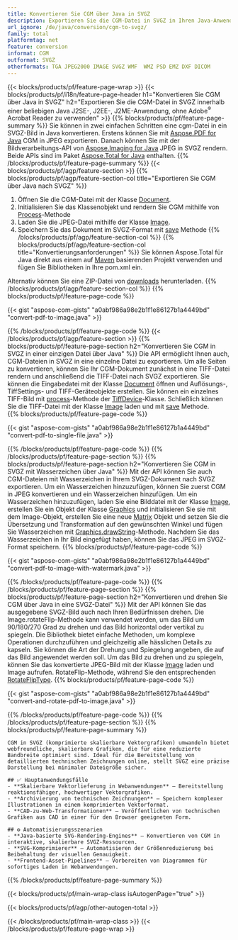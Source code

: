 ```yaml
---
title: Konvertieren Sie CGM über Java in SVGZ
description: Exportieren Sie die CGM-Datei in SVGZ in Ihren Java-Anwendungen, ohne eine Anwendung von Drittanbietern zu verwenden
url_ignore: /de/java/conversion/cgm-to-svgz/
family: total
platformtag: net
feature: conversion
informat: CGM
outformat: SVGZ
otherformats: TGA JPEG2000 IMAGE SVGZ WMF  WMZ PSD EMZ DXF DICOM
---
```

{{< blocks/products/pf/feature-page-wrap >}}
{{< blocks/products/pf/i18n/feature-page-header h1="Konvertieren Sie CGM über Java in SVGZ" h2="Exportieren Sie die CGM-Datei in SVGZ innerhalb einer beliebigen Java J2SE-, J2EE-, J2ME-Anwendung, ohne Adobe<sup>&reg;</sup> Acrobat Reader zu verwenden" >}}
{{% blocks/products/pf/feature-page-summary %}}
Sie können in zwei einfachen Schritten eine cgm-Datei in ein SVGZ-Bild in Java konvertieren. Erstens können Sie mit [Aspose.PDF for Java](https://products.aspose.com/pdf/java/) CGM in JPEG exportieren. Danach können Sie mit der Bildverarbeitungs-API von [Aspose.Imaging for Java](https://products.aspose.com/imaging/java/) JPEG in SVGZ rendern. Beide APIs sind im Paket [Aspose.Total for Java](https://products.aspose.com/total/java/) enthalten.
{{% /blocks/products/pf/feature-page-summary  %}}
{{< blocks/products/pf/agp/feature-section >}}
{{% blocks/products/pf/agp/feature-section-col title="Exportieren Sie CGM über Java nach SVGZ" %}}
1. Öffnen Sie die CGM-Datei mit der Klasse [Document](https://reference.aspose.com/pdf/java/com.aspose.pdf/Document).
2. Initialisieren Sie das Klassenobjekt und rendern Sie CGM mithilfe von [Process](https://reference.aspose.com/pdf/java/com.aspose.pdf.devices/JpegDevice#process-com.aspose.pdf.Page-java.io.OutputStream-)-Methode
3. Laden Sie die JPEG-Datei mithilfe der Klasse [Image](https://reference.aspose.com/imaging/java/com.aspose.imaging/Image).
4. Speichern Sie das Dokument im SVGZ-Format mit [save](https://reference.aspose.com/imaging/java/com.aspose.imaging/Image#save-java.lang.String-com.aspose.imaging.ImageOptionsBase-) Methode
{{% /blocks/products/pf/agp/feature-section-col %}}
{{% blocks/products/pf/agp/feature-section-col title="Konvertierungsanforderungen" %}}
Sie können Aspose.Total für Java direkt aus einem auf [Maven](https://releases.aspose.com/total/java/) basierenden Projekt verwenden und fügen Sie Bibliotheken in Ihre pom.xml ein.

Alternativ können Sie eine ZIP-Datei von [downloads](https://releases.aspose.comtotal/java) herunterladen.
{{% /blocks/products/pf/agp/feature-section-col %}}
{{% blocks/products/pf/feature-page-code %}}

{{< gist "aspose-com-gists" "a0abf986a98e2b1f1e86127b1a4449bd" "convert-pdf-to-image.java" >}}


{{% /blocks/products/pf/feature-page-code %}}
{{< /blocks/products/pf/agp/feature-section >}}
{{% blocks/products/pf/feature-page-section  h2="Konvertieren Sie CGM in SVGZ in einer einzigen Datei über Java" %}}
Die API ermöglicht Ihnen auch, CGM-Dateien in SVGZ in eine einzelne Datei zu exportieren. Um alle Seiten zu konvertieren, können Sie Ihr CGM-Dokument zunächst in eine TIFF-Datei rendern und anschließend die TIFF-Datei nach SVGZ exportieren. Sie können die Eingabedatei mit der Klasse [Document](https://reference.aspose.com/pdf/java/com.aspose.pdf/Document) öffnen und Auflösungs-, TiffSettings- und TIFF-Geräteobjekte erstellen. Sie können ein einzelnes TIFF-Bild mit [process](https://reference.aspose.com/pdf/java/com.aspose.pdf.devices/TiffDevice#process-com.aspose.pdf.IDocument-int-int-java.io.OutputStream-)-Methode der [TiffDevice](https://reference.aspose.com/pdf/java/com.aspose.pdf.devices/TiffDevice)-Klasse. Schließlich können Sie die TIFF-Datei mit der Klasse [Image](https://reference.aspose.com/imaging/java/com.aspose.imaging/Image) laden und mit [save](https://reference.aspose.com/imaging/java/com.aspose.imaging/Image#save-java.lang.String-com.aspose.imaging.ImageOptionsBase-) Methode.  
{{% blocks/products/pf/feature-page-code %}}

{{< gist "aspose-com-gists" "a0abf986a98e2b1f1e86127b1a4449bd" "convert-pdf-to-single-file.java" >}}

{{% /blocks/products/pf/feature-page-code  %}}
{{% /blocks/products/pf/feature-page-section %}}
{{% blocks/products/pf/feature-page-section  h2="Konvertieren Sie CGM in SVGZ mit Wasserzeichen über Java" %}}
Mit der API können Sie auch CGM-Dateien mit Wasserzeichen in Ihrem SVGZ-Dokument nach SVGZ exportieren. Um ein Wasserzeichen hinzuzufügen, können Sie zuerst CGM in JPEG konvertieren und ein Wasserzeichen hinzufügen. Um ein Wasserzeichen hinzuzufügen, laden Sie eine Bilddatei mit der Klasse [Image](https://reference.aspose.com/imaging/java/com.aspose.imaging/Image), erstellen Sie ein Objekt der Klasse [Graphics](https://reference.aspose.com/imaging/java/com.aspose.imaging/Graphics) und initialisieren Sie sie mit dem Image-Objekt, erstellen Sie eine neue [Matrix](https://reference.aspose.com/imaging/java/com.aspose.imaging/Matrix) Objekt und setzen Sie die Übersetzung und Transformation auf den gewünschten Winkel und fügen Sie Wasserzeichen mit [Graphics.drawString](https://reference.aspose.com/imaging/java/com.aspose.imaging/Graphics#drawString-java.lang.String-com.aspose.imaging.Font-com.aspose.imaging.Brush-float-float-)-Methode. Nachdem Sie das Wasserzeichen in Ihr Bild eingefügt haben, können Sie das JPEG im SVGZ-Format speichern. 
{{% blocks/products/pf/feature-page-code %}}

{{< gist "aspose-com-gists" "a0abf986a98e2b1f1e86127b1a4449bd" "convert-pdf-to-image-with-watermark.java" >}}

{{% /blocks/products/pf/feature-page-code  %}}
{{% /blocks/products/pf/feature-page-section %}}
{{% blocks/products/pf/feature-page-section  h2="Konvertieren und drehen Sie CGM über Java in eine SVGZ-Datei" %}}
Mit der API können Sie das ausgegebene SVGZ-Bild auch nach Ihren Bedürfnissen drehen. Die Image.rotateFlip-Methode kann verwendet werden, um das Bild um 90/180/270 Grad zu drehen und das Bild horizontal oder vertikal zu spiegeln. Die Bibliothek bietet einfache Methoden, um komplexe Operationen durchzuführen und gleichzeitig alle hässlichen Details zu kapseln. Sie können die Art der Drehung und Spiegelung angeben, die auf das Bild angewendet werden soll. Um das Bild zu drehen und zu spiegeln, können Sie das konvertierte JPEG-Bild mit der Klasse [Image](https://reference.aspose.com/imaging/java/com.aspose.imaging/Image) laden und Image aufrufen. RotateFlip-Methode, während Sie den entsprechenden [RotateFlipType](https://reference.aspose.com/imaging/java/com.aspose.imaging/RotateFlipType). 
{{% blocks/products/pf/feature-page-code %}}

{{< gist "aspose-com-gists" "a0abf986a98e2b1f1e86127b1a4449bd" "convert-and-rotate-pdf-to-image.java" >}}

{{% /blocks/products/pf/feature-page-code  %}}
{{% /blocks/products/pf/feature-page-section %}}
{{% blocks/products/pf/feature-page-summary %}}
```
CGM in SVGZ (komprimierte skalierbare Vektorgrafiken) umwandeln bietet webfreundliche, skalierbare Grafiken, die für eine reduzierte Bandbreite optimiert sind. Ideal für die Bereitstellung von detaillierten technischen Zeichnungen online, stellt SVGZ eine präzise Darstellung bei minimaler Dateigröße sicher.

## ✅ Hauptanwendungsfälle
- **Skalierbare Vektorlieferung in Webanwendungen** – Bereitstellung reaktionsfähiger, hochwertiger Vektorgrafiken.
- **Archivierung von technischen Zeichnungen** – Speichern komplexer Illustrationen in einem komprimierten Vektorformat.
- **CAD-zu-Web-Transformationen** – Veröffentlichen von technischen Grafiken aus CAD in einer für den Browser geeigneten Form.

## ⚙️ Automatisierungsszenarien
- **Java-basierte SVG-Rendering-Engines** – Konvertieren von CGM in interaktive, skalierbare SVGZ-Ressourcen.
- **SVG-Komprimierer** – Automatisieren der Größenreduzierung bei Beibehaltung der visuellen Genauigkeit.
- **Frontend-Asset-Pipelines** – Vorbereiten von Diagrammen für sofortiges Laden in Webanwendungen.
```
{{% /blocks/products/pf/feature-page-summary %}}
{{< blocks/products/pf/main-wrap-class isAutogenPage="true" >}}

{{< blocks/products/pf/agp/other-autogen-total >}}

{{< /blocks/products/pf/main-wrap-class >}}
{{< /blocks/products/pf/feature-page-wrap >}}